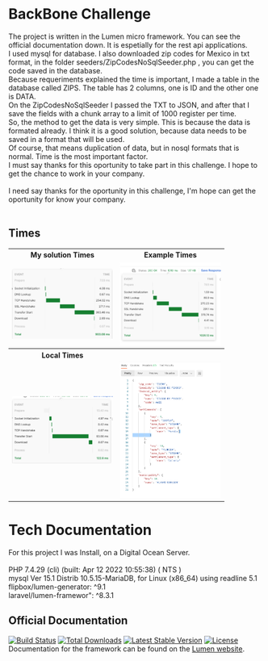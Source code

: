 # BackBone Challenge

The project is written in the Lumen micro framework. You can see the official documentation down. It is espetially for the rest api applications.<br />
I used mysql for database. I also downloaded zip codes for Mexico in txt format, in the folder seeders/ZipCodesNoSqlSeeder.php , you can get the code saved in the database.<br />
Because requeriments explained the time is important, I made a table in the database called ZIPS. The table has 2 columns, one is ID and the other one is DATA.<br />
On the ZipCodesNoSqlSeeder I passed the TXT to JSON, and after that I save the fields with a chunk array to a limit of 1000 register per time.<br />
So, the method to get the data is very simple. This is because the data is formated already. I think it is a good solution, because data needs to be saved in a format that will be used.<br />
Of course, that means duplication of data, but in nosql formats that is normal. Time is the most  important factor.<br />
I must say thanks for this oportunity to take part in  this challenge. I hope to get the chance to work in your company.<br /><br />
I need say thanks for the oportunity in this challenge, I'm hope can get the oportunity for know your company.<br /><br />
## Times
<table>
<tr><th>My solution Times</th><th>Example Times</th></tr>
<tr>
    <td><img src="img/1.png" width="200"></td>
    <td><img src="img/2.png" width="200"></td>
</tr>

<tr><th>Local Times</th><th></th></tr>
<tr>
    <td><img src="img/local.png" width="200"></td>
    <td><img src="img/response.png" width="200"></td>
</tr>

</table>


# Tech Documentation
For this project I was Install, on a Digital Ocean Server.<br /><br />
PHP 7.4.29 (cli) (built: Apr 12 2022 10:55:38) ( NTS )<br />
mysql  Ver 15.1 Distrib 10.5.15-MariaDB, for Linux (x86_64) using readline 5.1<br />
flipbox/lumen-generator: ^9.1<br />
laravel/lumen-framewor": ^8.3.1<br />


## Official Documentation
[![Build Status](https://travis-ci.org/laravel/lumen-framework.svg)](https://travis-ci.org/laravel/lumen-framework)
[![Total Downloads](https://img.shields.io/packagist/dt/laravel/framework)](https://packagist.org/packages/laravel/lumen-framework)
[![Latest Stable Version](https://img.shields.io/packagist/v/laravel/framework)](https://packagist.org/packages/laravel/lumen-framework)
[![License](https://img.shields.io/packagist/l/laravel/framework)](https://packagist.org/packages/laravel/lumen-framework)
Documentation for the framework can be found on the [Lumen website](https://lumen.laravel.com/docs).

